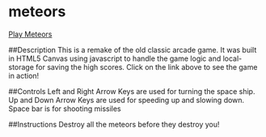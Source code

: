 # meteors

[Play Meteors](http://tCharlesworth.github.io/meteors)

##Description
This is a remake of the old classic arcade game. It was built in HTML5 Canvas using javascript to handle the game
logic and local-storage for saving the high scores. Click on the link above to see the game in action!

##Controls
Left and Right Arrow Keys are used for turning the space ship.
Up and Down Arrow Keys are used for speeding up and slowing down.
Space bar is for shooting missiles

##Instructions
Destroy all the meteors before they destroy you!
